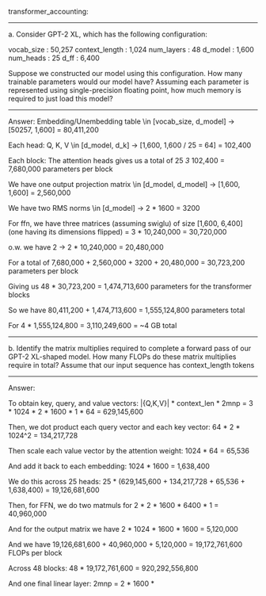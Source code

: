 transformer_accounting:

---

a.
Consider GPT-2 XL, which has the following configuration:

vocab_size : 50,257
context_length : 1,024
num_layers : 48
d_model : 1,600
num_heads : 25
d_ff : 6,400

Suppose we constructed our model using this configuration. How many trainable parameters
would our model have? Assuming each parameter is represented using single-precision floating
point, how much memory is required to just load this model?

---

Answer:
Embedding/Unembedding table \in [vocab_size, d_model] -> [50257, 1,600] = 80,411,200

Each head:
Q, K, V \in [d_model, d_k] -> [1,600, 1,600 / 25 = 64] = 102,400

Each block:
The attention heads gives us a total of 25 *3* 102,400 = 7,680,000 parameters per block

We have one output projection matrix \in [d_model, d_model] -> [1,600, 1,600] = 2,560,000

We have two RMS norms \in [d_model] -> 2 * 1600 = 3200

For ffn, we have three matrices (assuming swiglu) of size [1,600, 6,400] (one having its dimensions flipped)
= 3 * 10,240,000 = 30,720,000

o.w. we have 2 -> 2 * 10,240,000 = 20,480,000

For a total of 7,680,000 + 2,560,000 + 3200 + 20,480,000 = 30,723,200 parameters per block

Giving us 48 * 30,723,200 = 1,474,713,600 parameters for the transformer blocks

So we have 80,411,200 + 1,474,713,600 = 1,555,124,800 parameters total

For 4 * 1,555,124,800 = 3,110,249,600 = ~4 GB total

---

b. Identify the matrix multiplies required to complete a forward pass of our GPT-2 XL-shaped
model. How many FLOPs do these matrix multiplies require in total? Assume that our input
sequence has context_length tokens

---

Answer:

To obtain key, query, and value vectors:
|{Q,K,V}| * context_len * 2mnp = 3 * 1024 * 2 * 1600 * 1 * 64 = 629,145,600

Then, we dot product each query vector and each key vector:
64 * 2 * 1024^2 = 134,217,728

Then scale each value vector by the attention weight:
1024 * 64 = 65,536

And add it back to each embedding:
1024 * 1600 = 1,638,400

We do this across 25 heads:
25 * (629,145,600 + 134,217,728 + 65,536 + 1,638,400) = 19,126,681,600

Then, for FFN, we do two matmuls for 2 * 2 * 1600 * 6400 * 1 = 40,960,000

And for the output matrix we have 2 * 1024 * 1600 * 1600 = 5,120,000

And we have
19,126,681,600 + 40,960,000 + 5,120,000 = 19,172,761,600 FLOPs per block

Across 48 blocks: 48 * 19,172,761,600 = 920,292,556,800

And one final linear layer: 2mnp = 2 * 1600 * 
